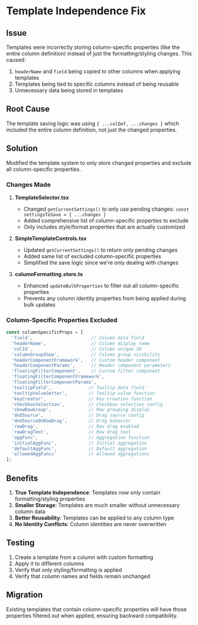 # Template Independence Fix

## Issue
Templates were incorrectly storing column-specific properties (like the entire column definition) instead of just the formatting/styling changes. This caused:
1. `headerName` and `field` being copied to other columns when applying templates
2. Templates being tied to specific columns instead of being reusable
3. Unnecessary data being stored in templates

## Root Cause
The template saving logic was using `{ ...colDef, ...changes }` which included the entire column definition, not just the changed properties.

## Solution
Modified the template system to only store changed properties and exclude all column-specific properties.

### Changes Made

1. **TemplateSelector.tsx**
   - Changed `getCurrentSettings()` to only use pending changes: `const settingsToSave = { ...changes }`
   - Added comprehensive list of column-specific properties to exclude
   - Only includes style/format properties that are actually customized

2. **SimpleTemplateControls.tsx**
   - Updated `getCurrentSettings()` to return only pending changes
   - Added same list of excluded column-specific properties
   - Simplified the save logic since we're only dealing with changes

3. **columnFormatting.store.ts**
   - Enhanced `updateBulkProperties` to filter out all column-specific properties
   - Prevents any column identity properties from being applied during bulk updates

### Column-Specific Properties Excluded
```typescript
const columnSpecificProps = [
  'field',                      // Column data field
  'headerName',                 // Column display name
  'colId',                      // Column unique ID
  'columnGroupShow',            // Column group visibility
  'headerComponentFramework',   // Custom header component
  'headerComponentParams',      // Header component parameters
  'floatingFilterComponent',    // Custom filter component
  'floatingFilterComponentFramework',
  'floatingFilterComponentParams',
  'tooltipField',              // Tooltip data field
  'tooltipValueGetter',        // Tooltip value function
  'keyCreator',                // Key creation function
  'checkboxSelection',         // Checkbox selection config
  'showRowGroup',              // Row grouping display
  'dndSource',                 // Drag source config
  'dndSourceOnRowDrag',        // Drag behavior
  'rowDrag',                   // Row drag enabled
  'rowDragText',               // Row drag text
  'aggFunc',                   // Aggregation function
  'initialAggFunc',            // Initial aggregation
  'defaultAggFunc',            // Default aggregation
  'allowedAggFuncs'            // Allowed aggregations
];
```

## Benefits
1. **True Template Independence**: Templates now only contain formatting/styling properties
2. **Smaller Storage**: Templates are much smaller without unnecessary column data
3. **Better Reusability**: Templates can be applied to any column type
4. **No Identity Conflicts**: Column identities are never overwritten

## Testing
1. Create a template from a column with custom formatting
2. Apply it to different columns
3. Verify that only styling/formatting is applied
4. Verify that column names and fields remain unchanged

## Migration
Existing templates that contain column-specific properties will have those properties filtered out when applied, ensuring backward compatibility.
